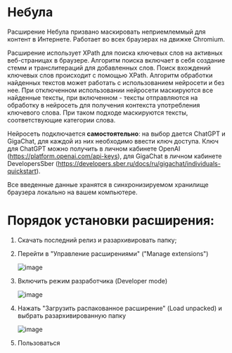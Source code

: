 # Небула

Расширение Небула призвано маскировать неприемлеммый для контент в Интернете. Работает во всех браузерах на движке Chromium.

Расширение использует XPath для поиска ключевых слов на активных веб-страницах в браузере. Алгоритм поиска включает в себя создание стемм и транслитераций для добавленных слов. Поиск вхождений ключевых слов происходит с помощью XPath. Алгоритм обработки найденных текстов может работать с использованием нейросети и без нее. При отключенном использовании нейросети маскируются все найденные тексты, при включенном - тексты отправляются на обработку в нейросеть для получения контекста употребления ключевого слова. При таком подходе маскируются тексты, соответствующие категории слова.

Нейросеть подключается **самостоятельно**: на выбор дается ChatGPT и GigaChat, для каждой из них необходимо ввести ключ доступа. Ключ для ChatGPT можно получить в личном кабинете OpenAI (https://platform.openai.com/api-keys), для GigaChat в личном кабинете DevelopersSber (https://developers.sber.ru/docs/ru/gigachat/individuals-quickstart).

Все введенные данные хранятся в синхронизируемом хранилище браузера локально на вашем компьютере.

# Порядок установки расширения:

1. Скачать последний релиз и разархивировать папку;
2. Перейти в "Управление расширениями" ("Manage extensions")

   ![image](https://github.com/ValeriaNigametzianova/Nebula-Extension/assets/71436617/528cf43c-ec5b-4589-b747-69f5f6692b10)

3. Включить режим разработчика (Developer mode)

   ![image](https://github.com/ValeriaNigametzianova/Nebula-Extension/assets/71436617/38b4e00f-6893-40aa-a130-1dd9d2c6738b)

4. Нажать "Загрузить распакованное расширение" (Load unpacked) и выбрать разархивированную папку

   ![image](https://github.com/ValeriaNigametzianova/Nebula-Extension/assets/71436617/d6d2e7e4-771b-4b50-a19c-d69f3431eb94)

5. Пользоваться
